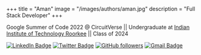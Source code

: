 +++
title = "Aman"
image = "/images/authors/aman.jpg"
description = "Full Stack Developer"
+++

Google Summer of Code 2022 @ CircuitVerse || Undergraduate at [Indian Institute of Technology Roorkee](https://www.iitr.ac.in/) || Class of 2024

[![LinkedIn Badge](https://img.shields.io/badge/-Aman-blue?style=social&logo=Linkedin&logoColor=blue&link=https://www.linkedin.com/in/singhaman7/)](https://www.linkedin.com/in/singhaman7/)
[![Twitter Badge](https://img.shields.io/badge/-@aman_s07-1ca0f1?style=social&logo=twitter&logoColor=blue&link=https://twitter.com/aman_s07)](https://twitter.com/aman_s07)
[![GitHub followers](https://img.shields.io/github/followers/aman-singh7?label=Follow&style=social)](https://github.com/aman-singh7)
[![Gmail Badge](https://img.shields.io/badge/-amankr6552-c14438?style=social&logo=Gmail&logoColor=red&link=mailto:amankr6552@gmail.com)](mailto:amankr6552@gmail.com)